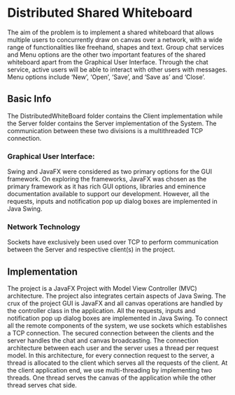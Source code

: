 # Distributed Shared Whiteboard

The aim of the problem is to implement a shared whiteboard that allows multiple users to concurrently draw on canvas over a network, with a wide range of functionalities like freehand, shapes and text. Group chat services and Menu options are the other two important features of the shared whiteboard apart from the Graphical User Interface. Through the chat service, active users will be able to interact with other users with messages. Menu options include ‘New’, ‘Open’, ‘Save’, and ‘Save as’ and ‘Close’.

## Basic Info

The DistributedWhiteBoard folder contains the Client implementation while the Server folder contains the Server implementation of the System. The communication between these two divisions is a multithreaded TCP connection.

### Graphical User Interface:
Swing and JavaFX were considered as two primary options for the GUI framework. On exploring the frameworks, JavaFX was chosen as the primary framework as it has rich GUI options, libraries and eminence documentation available to support our development. However, all the requests, inputs and notification pop up dialog boxes are implemented in Java Swing.

### Network Technology
Sockets have exclusively been used over TCP to perform communication between the Server and respective client(s) in the project.

## Implementation

The project is a JavaFX Project with Model View Controller (MVC) architecture. The project also integrates certain aspects of Java Swing. The crux of the project GUI is JavaFX and all canvas operations are handled by the controller class in the application. All the requests, inputs and notification pop up dialog boxes are implemented in Java Swing. To connect all the remote components of the system, we use sockets which establishes a TCP connection. The secured connection between the clients and the server handles the chat and canvas broadcasting. The connection architecture between each user and the server uses a thread per request model. In this architecture, for every connection request to the server, a thread is allocated to the client which serves all the requests of the client. At the client application end, we use multi-threading by implementing two threads. One thread serves the canvas of the application while the other thread serves chat side.

